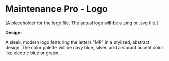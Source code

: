 # Maintenance Pro - Logo

[A placeholder for the logo file. The actual logo will be a .png or .svg file.]

**Design:**

A sleek, modern logo featuring the letters "MP" in a stylized, abstract design. The color palette will be navy blue, silver, and a vibrant accent color like electric blue or green.

